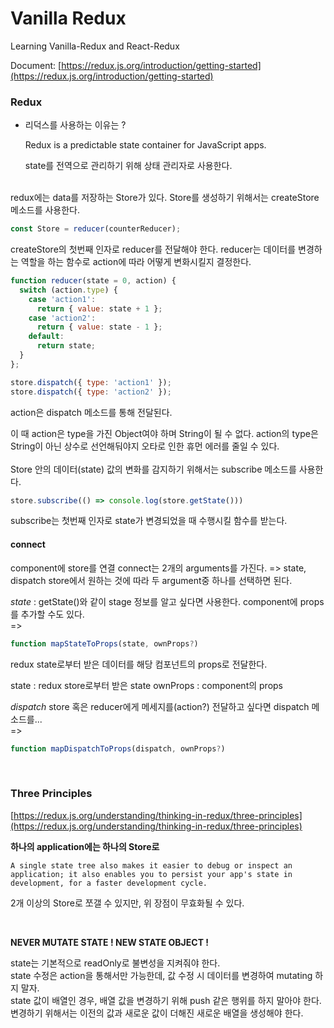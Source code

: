 # Vanilla Redux

Learning Vanilla-Redux and React-Redux

Document: [https://redux.js.org/introduction/getting-started](https://redux.js.org/introduction/getting-started)

### Redux

- 리덕스를 사용하는 이유는 ?

    Redux is a predictable state container for JavaScript apps.

    state를 전역으로 관리하기 위해 상태 관리자로 사용한다.

<br> 
redux에는 data를 저장하는 Store가 있다.
Store를 생성하기 위해서는 createStore 메소드를 사용한다.

```jsx
const Store = reducer(counterReducer);
```

createStore의 첫번째 인자로 reducer를 전달해야 한다.
reducer는 데이터를 변경하는 역할을 하는 함수로 action에 따라 어떻게 변화시킬지 결정한다.

```jsx
function reducer(state = 0, action) {
  switch (action.type) {
    case 'action1':
      return { value: state + 1 };
    case 'action2':
      return { value: state - 1 };
    default:
      return state;
  }
};

store.dispatch({ type: 'action1' });
store.dispatch({ type: 'action2' });
```

action은 dispatch 메소드를 통해 전달된다.

이 때 action은 type을 가진 Object여야 하며 String이 될 수 없다.
action의 type은 String이 아닌 상수로 선언해둬야지 오타로 인한 휴먼 에러를 줄일 수 있다.
<br> 
<br> 
Store 안의 데이터(state) 값의 변화를 감지하기 위해서는 subscribe 메소드를 사용한다.

```jsx
store.subscribe(() => console.log(store.getState()))
```

subscribe는 첫번째 인자로 state가 변경되었을 때 수행시킬 함수를 받는다.


#### connect
component에 store를 연결
connect는 2개의 arguments를 가진다. => state, dispatch
store에서 원하는 것에 따라 두 argument중 하나를 선택하면 된다. 

*state* : getState()와 같이 stage 정보를 알고 싶다면 사용한다. component에 props를 추가할 수도 있다.  <br>
=> 

```jsx
function mapStateToProps(state, ownProps?)
```
redux state로부터 받은 데이터를 해당 컴포넌트의 props로 전달한다. 

state : redux store로부터 받은 state
ownProps : component의 props

*dispatch*
store 혹은 reducer에게 메세지를(action?) 전달하고 싶다면 dispatch 메소드를... <br>
=> 
```jsx
function mapDispatchToProps(dispatch, ownProps?)
```

<br>

### Three Principles

[https://redux.js.org/understanding/thinking-in-redux/three-principles](https://redux.js.org/understanding/thinking-in-redux/three-principles)

**하나의 application에는 하나의 Store로**

``` A single state tree also makes it easier to debug or inspect an application; it also enables you to persist your app's state in development, for a faster development cycle. ```

2개 이상의 Store로 쪼갤 수 있지만, 위 장점이 무효화될 수 있다.

<br> 


**NEVER MUTATE STATE  ! NEW STATE OBJECT !**

state는 기본적으로 readOnly로 불변성을 지켜줘야 한다. <br>
state 수정은 action을 통해서만 가능한데, 값 수정 시 데이터를 변경하여 mutating 하지 말자. <br>
state 값이 배열인 경우, 배열 값을 변경하기 위해 push 같은 행위를 하지 말아야 한다. 변경하기 위해서는 이전의 값과 새로운 값이 더해진 새로운 배열을 생성해야 한다.
